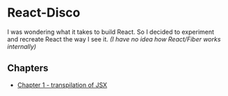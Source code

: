 # React-Disco

I was wondering what it takes to build React. So I decided to experiment and recreate React the way I see it. *(I have no idea how React/Fiber works internally)*

## Chapters

* [Chapter 1 - transpilation of JSX](./chapters/01)
